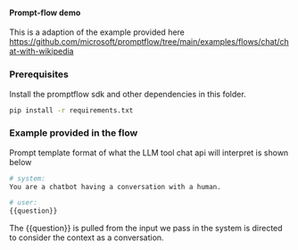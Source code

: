 #### Prompt-flow demo ####
This is a adaption of the example provided here https://github.com/microsoft/promptflow/tree/main/examples/flows/chat/chat-with-wikipedia

### Prerequisites ###
Install the promptflow sdk and other dependencies in this folder.

```bash
pip install -r requirements.txt
```

### Example provided in the flow ###
Prompt template format of what the LLM tool chat api will interpret is shown below
```bash
# system:
You are a chatbot having a conversation with a human.

# user:
{{question}}
```
The {{question}} is pulled from the input we pass in the system is directed to consider the context as a conversation.
